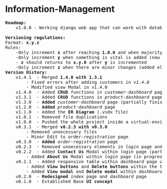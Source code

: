 # Information-Management
<pre>
<strong>Roadmap:</strong>
	v1.0.0 - Working django web app that can work with database inside a virtual environment

<strong>Versioning regulations:</strong>
Format: <strong>x.y.z</strong>
Rules:
	-Only increment <strong>x</strong> after reaching <strong>1.0.0</strong> and when majority of the pages changed its ui
	-Only increment <strong>y</strong> when something is vital is added (new page, features, ...)
	- <strong>z</strong> should returns to <strong>x.y.0</strong> after <strong>y</strong> is incremented
	-Only increment <strong>z</strong> when there are minor changes (added elements, deleted, edited) relative to the <strong>y</strong> version
<strong>Version History:</strong>
	v1.4.1	- Merged <strong>1.4.0 with 1.3.1</strong>
		- Fixed errors after adding customers in <i>v1.4.0</i>
		- Modified view Modal in v1.4.0
	v1.4.0	- Added <strong>CRUD</strong> functions in <i>customer-dashboard</i> page
	v1.3.1	- Added <strong>CRUD</strong> functions in<i> product-dashboard</i> page
	v1.3.0	- <strong>Added</strong> <i>customer-dashboard</i> page (partially finished)
	v1.2.0	- <strong>Added</strong> <i>product-dashboard</i> page
	v1.1.0	- Added the <strong>ER Diagram</strong> (.vsdx file)
	v1.0.1	- Removed file duplications
	v1.0.0	- Pushed the whole project inside a virtual-environment
	v0.3.1	- Merged <strong>v0.2.3 with v0.3.0</strong>
		- Removed unnecessary files
		- Minor Edit to <i>order-registration</i> page
	v0.3.0	- <strong>Added</strong> <i>order-registration</i> page
	v0.2.3	- Removed unnecessary elements in <i>login</i> page and <i>dashboard</i> page
	v0.2.2	- Added <strong>Contact Us</strong> Modal within <i>login</i> page (partially finished)
		- Added <strong>About Us</strong> Modal within <i>login</i> page (in progress)
	v0.2.1	- Added responsive table within <i>dashboard</i> page using <strong>Datatable JS</strong>
		- Added <strong>View buttons</strong> and <strong>Delete buttons</strong> within the table in <i>dashboard</i> page
		- Added <strong>View modal</strong> and <strong>Delete modal</strong> within <i>dashboard</i> page
	v0.2.0	- <strong>Redesigned</strong> <i>index</i> page and <i>dashboard</i> page 
	v0.1.0	- Established Base <strong>UI concept</strong> 
</pre>
